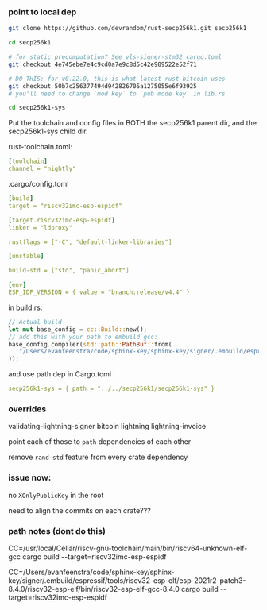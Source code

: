 
### point to local dep

```sh
git clone https://github.com/devrandom/rust-secp256k1.git secp256k1

cd secp256k1

# for static precomputation? See vls-signer-stm32 cargo.toml
git checkout 4e745ebe7e4c9cd0a7e9c8d5c42e989522e52f71

# DO THIS: for v0.22.0, this is what latest rust-bitcoin uses
git checkout 50b7c256377494d942826705a1275055e6f93925
# you'll need to change `mod key` to `pub mode key` in lib.rs

cd secp256k1-sys
```

Put the toolchain and config files in BOTH the secp256k1 parent dir, and the secp256k1-sys child dir.

rust-toolchain.toml:
```yaml
[toolchain]
channel = "nightly"
```

.cargo/config.toml
```yaml
[build]
target = "riscv32imc-esp-espidf"

[target.riscv32imc-esp-espidf]
linker = "ldproxy"

rustflags = ["-C", "default-linker-libraries"]

[unstable]

build-std = ["std", "panic_abort"]

[env]
ESP_IDF_VERSION = { value = "branch:release/v4.4" }
```

in build.rs:
```rs
// Actual build
let mut base_config = cc::Build::new();
// add this with your path to embuild gcc:
base_config.compiler(std::path::PathBuf::from(
   "/Users/evanfeenstra/code/sphinx-key/sphinx-key/signer/.embuild/espressif/tools/riscv32-esp-elf/esp-2021r2-patch3-8.4.0/riscv32-esp-elf/bin/riscv32-esp-elf-gcc"
));
```

and use path dep in Cargo.toml
```yaml
secp256k1-sys = { path = "../../secp256k1/secp256k1-sys" }
```

### overrides

validating-lightning-signer
bitcoin
lightning
lightning-invoice

point each of those to `path` dependencies of each other

remove `rand-std` feature from every crate dependency

### issue now:

no `XOnlyPublicKey` in the root

need to align the commits on each crate???

### path notes (dont do this)

CC=/usr/local/Cellar/riscv-gnu-toolchain/main/bin/riscv64-unknown-elf-gcc cargo build --target=riscv32imc-esp-espidf

CC=/Users/evanfeenstra/code/sphinx-key/sphinx-key/signer/.embuild/espressif/tools/riscv32-esp-elf/esp-2021r2-patch3-8.4.0/riscv32-esp-elf/bin/riscv32-esp-elf-gcc-8.4.0 cargo build --target=riscv32imc-esp-espidf
